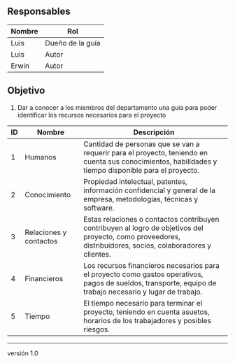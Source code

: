 ## Responsables
| Nombre  | Rol   |
|---------|-------|
|   Luis  | Dueño de la guía |
|   Luis  | Autor |
| Erwin | Autor |


## Objetivo
1. Dar a conocer a los miembros del departamento una guía para poder identificar los recursos necesarios para el proyecto

<table>
<thead>
<th>ID</th><th>Nombre</th><th>Descripción</th>
</thead>
<tbody>
<tr>
<td>1</td> <td>Humanos</td><td> Cantidad de personas que se van a requerir para el proyecto, teniendo en cuenta sus conocimientos, habilidades y tiempo disponible para el proyecto.</td> 
</tr>
<tr>
<td>2</td> <td>Conocimiento</td><td>Propiedad intelectual, patentes, información confidencial y general de la empresa, metodologías, técnicas y software.</td> 
</tr>
<tr>
<td>3</td> <td>Relaciones y contactos</td> <td>Estas relaciones o contactos contribuyen contribuyen al logro de objetivos del proyecto, como proveedores, distribuidores, socios, colaboradores y clientes.</td>
</tr>
<tr>
<td>4</td> <td>Financieros</td> <td> Los recursos financieros necesarios para el proyecto como gastos operativos, pagos de sueldos, transporte, equipo de trabajo necesario y lugar de trabajo.   </td>
</tr>
<tr>
<td>5</td> <td>Tiempo</td><td>El tiempo necesario para terminar el proyecto, teniendo en cuenta asuetos, horarios de los trabajadores y posibles riesgos.</td>
</tr>	
</tbody>
</table>

***
versión 1.0